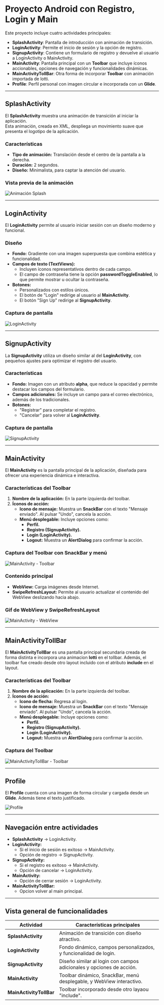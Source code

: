 # Proyecto Android con Registro, Login y Main

Este proyecto incluye cuatro actividades principales:

- **SplashActivity**: Pantalla de introducción con animación de transición.
- **LoginActivity**: Permite el inicio de sesión y la opción de registro.
- **SignupActivity**: Contiene un formulario de registro y devuelve al usuario a LoginActivity o MainActivity.
- **MainActivity**: Pantalla principal con un **Toolbar** que incluye íconos accionables, opciones de navegación y funcionalidades dinámicas.
- **MainActivityTollBar**: Otra forma de incorporar **Toolbar** con animación importada de lotti.
- **Profile**: Perfil personal con imagen circular e incorporada con un **Glide**.

---

## **SplashActivity**

El **SplashActivity** muestra una animación de transición al iniciar la aplicación.  
Esta animación, creada en XML, despliega un movimiento suave que presenta el logotipo de la aplicación.

### **Características**
- **Tipo de animación:** Translación desde el centro de la pantalla a la derecha.
- **Duración:** 2 segundos.
- **Diseño:** Minimalista, para captar la atención del usuario.

### **Vista previa de la animación**
![Animación Splash](gif/splash.gif)

---

## **LoginActivity**

El **LoginActivity** permite al usuario iniciar sesión con un diseño moderno y funcional.

### **Diseño**
- **Fondo:** Gradiente con una imagen superpuesta que combina estética y funcionalidad.
- **Campos de texto (TextViews):**
    - Incluyen íconos representativos dentro de cada campo.
    - El campo de contraseña tiene la opción **passwordToggleEnabled**, lo que permite mostrar u ocultar la contraseña.
- **Botones:**
    - Personalizados con estilos únicos.
    - El botón de "Login" redirige al usuario al **MainActivity**.
    - El botón "Sign Up" redirige al **SignupActivity**.

### **Captura de pantalla**
![LoginActivity](img/ActivityLogin.png)

---

## **SignupActivity**

La **SignupActivity** utiliza un diseño similar al del **LoginActivity**, con pequeños ajustes para optimizar el registro del usuario.

### **Características**
- **Fondo:** Imagen con un atributo **alpha**, que reduce la opacidad y permite destacar los campos del formulario.
- **Campos adicionales:** Se incluye un campo para el correo electrónico, además de los tradicionales.
- **Botones:**
    - "Registrar" para completar el registro.
    - "Cancelar" para volver al **LoginActivity**.

### **Captura de pantalla**
![SignupActivity](img/ActiitySignup.png)

---

## **MainActivity**

El **MainActivity** es la pantalla principal de la aplicación, diseñada para ofrecer una experiencia dinámica e interactiva.

### **Características del Toolbar**
1. **Nombre de la aplicación:** En la parte izquierda del toolbar.
2. **Íconos de acción:**
    - **Icono de mensaje:** Muestra un **SnackBar** con el texto "Mensaje enviado". Al pulsar "Undo", cancela la acción.
    - **Menú desplegable:** Incluye opciones como:
        - **Perfil.**
        - **Registro (SignupActivity).**
        - **Login (LoginActivity).**
        - **Logout:** Muestra un **AlertDialog** para confirmar la acción.

### **Captura del Toolbar con SnackBar y menú**
![MainActivity - Toolbar](img/ToolbarMensaje.png)


### **Contenido principal**
- **WebView:** Carga imágenes desde Internet.
- **SwipeRefreshLayout:** Permite al usuario actualizar el contenido del WebView deslizando hacia abajo.

### **Gif de WebView y SwipeRefreshLayout**
![MainActivity - WebView](gif/mainrefresh.gif)

---

## **MainActivityTollBar**

El **MainActivityTollBar** es una pantalla principal secundaria creada de forma distinta e incorpora una animacion **lotti** en el tollbar.
Además, el toolbar fue creado desde otro layout incluido con el atributo **include** en el layout.

### **Características del Toolbar**
1. **Nombre de la aplicación:** En la parte izquierda del toolbar.
2. **Íconos de acción:**
    - **Icono de flecha:** Regresa al login.
    - **Icono de mensaje:** Muestra un **SnackBar** con el texto "Mensaje enviado". Al pulsar "Undo", cancela la acción.
    - **Menú desplegable:** Incluye opciones como:
        - **Perfil.**
        - **Registro (SignupActivity).**
        - **Login (LoginActivity).**
        - **Logout:** Muestra un **AlertDialog** para confirmar la acción.

### **Captura del Toolbar**
![MainActivityTollBar - Toolbar](gif/toolbarActivity2.gif)

---
## **Profile**

El **Profile** cuenta con una imagen de forma circular y cargada desde un **Glide**. Además tiene el texto justificado.

![Profile](img/profile.png)


---

## **Navegación entre actividades**
- **SplashActivity** → LoginActivity.
- **LoginActivity:**
    - Si el inicio de sesión es exitoso → MainActivity.
    - Opción de registro → SignupActivity.
- **SignupActivity:**
    - Si el registro es exitoso → MainActivity.
    - Opción de cancelar → LoginActivity.
- **MainActivity:**
    - Opción de cerrar sesión → LoginActivity.
- **MainActivityTollBar:**
    - Opcion volver al main principal.

---

## **Vista general de funcionalidades**
| Actividad          | Características principales                                         |
|--------------------|---------------------------------------------------------------------|
| **SplashActivity** | Animación de transición con diseño atractivo.                       |
| **LoginActivity**  | Fondo dinámico, campos personalizados, y funcionalidad de login.    |
| **SignupActivity** | Diseño similar al login con campos adicionales y opciones de acción. |
| **MainActivity**   | Toolbar dinámico, SnackBar, menú desplegable, y WebView interactivo. |
|**MainActivityTollBar**| Toolbar incorporado desde otro layaou "include".                    |


